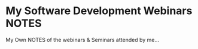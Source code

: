 # My Software Development Webinars NOTES
My Own NOTES of the webinars &amp; Seminars attended by me...
